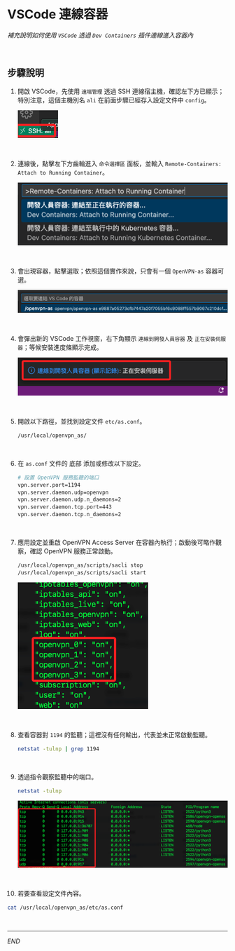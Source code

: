 # VSCode 連線容器

_補充說明如何使用 `VSCode` 透過 `Dev Containers` 插件連線進入容器內_

<br>

## 步驟說明

1. 開啟 VSCode，先使用 `遠端管理` 透過 SSH 連線宿主機，確認左下方已顯示；特別注意，這個主機別名 `ali` 在前面步驟已經存入設定文件中 `config`。

   ![](images/img_36.png)

<br>

2. 連線後，點擊左下方齒輪進入 `命令選擇區` 面板，並輸入 `Remote-Containers: Attach to Running Container`。

   ![](images/img_37.png)

<br>

3. 會出現容器，點擊選取；依照這個實作來說，只會有一個 `OpenVPN-as` 容器可選。

   ![](images/img_38.png)

<br>

4. 會彈出新的 VSCode 工作視窗，右下角顯示 `連線到開發人員容器` 及 `正在安裝伺服器`；等候安裝進度條顯示完成。

   ![](images/img_24.png)

<br>

5. 開啟以下路徑，並找到設定文件 `etc/as.conf`。

   ```bash
   /usr/local/openvpn_as/
   ```

<br>

6. 在 `as.conf` 文件的 底部 添加或修改以下設定。

   ```bash
   # 設置 OpenVPN 服務監聽的端口
   vpn.server.port=1194
   vpn.server.daemon.udp=openvpn
   vpn.server.daemon.udp.n_daemons=2
   vpn.server.daemon.tcp.port=443
   vpn.server.daemon.tcp.n_daemons=2
   ```

<br>

7. 應用設定並重啟 OpenVPN Access Server 在容器內執行；啟動後可略作觀察，確認 OpenVPN 服務正常啟動。

   ```bash
   /usr/local/openvpn_as/scripts/sacli stop
   /usr/local/openvpn_as/scripts/sacli start
   ```

   ![](images/img_39.png)

<br>

8. 查看容器對 `1194` 的監聽；這裡沒有任何輸出，代表並未正常啟動監聽。

   ```bash
   netstat -tulnp | grep 1194
   ```

<br>

9. 透過指令觀察監聽中的端口。

   ```bash
   netstat -tulnp
   ```

   ![](images/img_40.png)

<br>

10. 若要查看設定文件內容。

   ```bash
   cat /usr/local/openvpn_as/etc/as.conf
   ```

<br>

___

_END_
